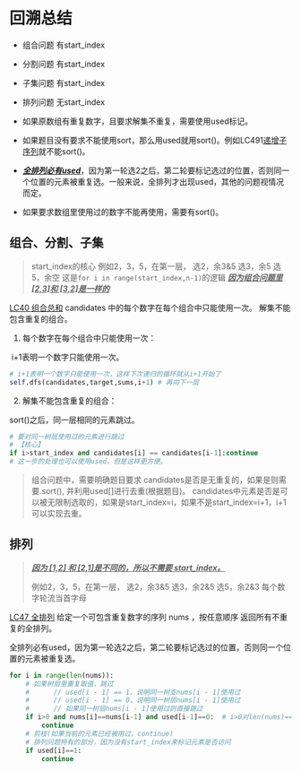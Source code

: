 # 回溯总结

-   组合问题 有start_index
-  分割问题 有start_index
-  子集问题 有start_index

-  排列问题 无start_index



- 如果原数组有重复数字，且要求解集不重复，需要使用used标记。
- 如果题目没有要求不能使用sort，那么用used就用sort()。例如LC491[递增子序列](https://leetcode-cn.com/problems/increasing-subsequences/)就不能sort()。
- <u>***全排列必有used***</u>，因为第一轮选2之后，第二轮要标记选过的位置，否则同一个位置的元素被重复选。一般来说，全排列才出现used，其他的问题视情况而定。
- 如果要求数组里使用过的数字不能再使用，需要有sort()。

## 组合、分割、子集

> start_index的核心
> 例如2，3，5，在第一层，
> 选2，余3&5
> 选3，余5
> 选5，余空
> 这是`for i in range(start_index,n-1)`的逻辑
> ***<u>因为组合问题里 [2,3]和 [3,2]是一样的***</u>

[LC40 组合总和](https://programmercarl.com/0040.%E7%BB%84%E5%90%88%E6%80%BB%E5%92%8CII.html#%E5%9B%9E%E6%BA%AF%E4%B8%89%E9%83%A8%E6%9B%B2) candidates 中的每个数字在每个组合中只能使用一次。 解集不能包含重复的组合。

1. 每个数字在每个组合中只能使用一次：

​		i+1表明一个数字只能使用一次。

```python
# i+1表明一个数字只能使用一次，这样下次递归的循环就从i+1开始了
self.dfs(candidates,target,sums,i+1) # 再向下一层
```

2. 解集不能包含重复的组合：

sort()之后，同一层相同的元素跳过。

```python
# 要对同一树层使用过的元素进行跳过
# 【核心】
if i>start_index and candidates[i] == candidates[i-1]:continue
# 这一步的处理也可以使用used，但是这样更方便。
```



> 组合问题中，需要明确题目要求
> candidates是否是无重复的，如果是则需要.sort(), 并利用used[]进行去重(根据题目)。
> candidates中元素是否是可以被无限制选取的，如果是start_index=i，如果不是start_index=i+1，i+1可以实现去重。

## 排列

> **<u>*因为 [1,2] 和 [2,1]是不同的，所以不需要 start_index。*</u>**
>
> 例如2，3，5，在第一层，
> 选2，余3&5
> 选3，余2&5
> 选5，余2&3
> 每个数字轮流当首字母

[LC47 全排列](https://programmercarl.com/0047.%E5%85%A8%E6%8E%92%E5%88%97II.html#%E6%80%9D%E8%B7%AF) 给定一个可包含重复数字的序列 nums ，按任意顺序 返回所有不重复的全排列。

全排列必有used，因为第一轮选2之后，第二轮要标记选过的位置，否则同一个位置的元素被重复选。

```python
for i in range(len(nums)):
    # 如果树层里重复取值，跳过
    #      // used[i - 1] == 1，说明同⼀树⽀nums[i - 1]使⽤过
    #      // used[i - 1] == 0，说明同⼀树层nums[i - 1]使⽤过
    #      // 如果同⼀树层nums[i - 1]使⽤过则直接跳过
    if i>0 and nums[i]==nums[i-1] and used[i-1]==0:  # i>0对len(nums)==1的很重要
        continue
    # 剪枝(如果当前的元素已经被用过，continue)
    # 排列问题特有的部分，因为没有start_index来标记元素是否访问
    if used[i]==1:
        continue
```

